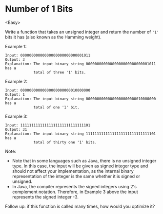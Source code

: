 # Number of 1 Bits

\<Easy>

Write a function that takes an unsigned integer and return the number of `'1'`
bits it has (also known as the Hamming weight).

Example 1:

```
Input: 00000000000000000000000000001011
Output: 3
Explanation: The input binary string 00000000000000000000000000001011 has a
             total of three '1' bits.
```

Example 2:

```
Input: 00000000000000000000000010000000
Output: 1
Explanation: The input binary string 00000000000000000000000010000000 has a
             total of one '1' bit.
```

Example 3:

```
Input: 11111111111111111111111111111101
Output: 31
Explanation: The input binary string 11111111111111111111111111111101 has a
             total of thirty one '1' bits.
``` 

Note:
- Note that in some languages such as Java, there is no unsigned integer type.
  In this case, the input will be given as signed integer type and should not
  affect your implementation, as the internal binary representation of the
  integer is the same whether it is signed or unsigned.
- In Java, the compiler represents the signed integers using 2's complement
  notation. Therefore, in Example 3 above the input represents the signed
  integer -3.

Follow up: if this function is called many times, how would you optimize it?
